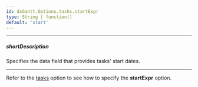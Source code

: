```yaml
---
id: dxGantt.Options.tasks.startExpr
type: String | function()
default: 'start'
---
```

---
##### shortDescription
Specifies the data field that provides tasks' start dates.

---

Refer to the [tasks](/api-reference/10%20UI%20Components/dxGantt/1%20Configuration/tasks '/Documentation/ApiReference/UI_Components/dxGantt/Configuration/tasks/') option to see how to specify the **startExpr** option.